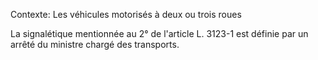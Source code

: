 Contexte: Les véhicules motorisés à deux ou trois roues

La signalétique mentionnée au 2° de l'article L. 3123-1 est définie par un arrêté du ministre chargé des transports.